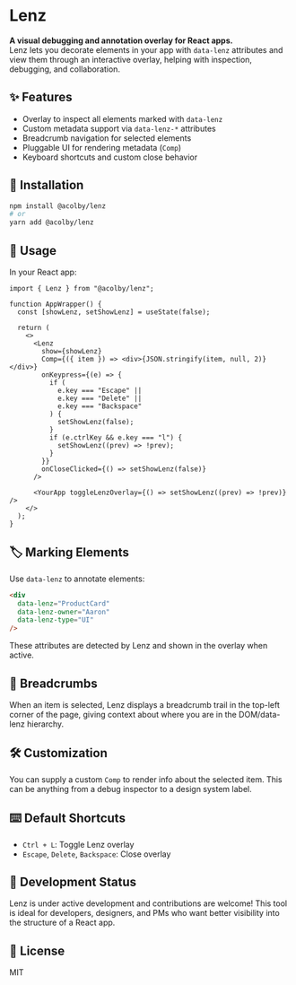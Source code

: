 # Lenz

**A visual debugging and annotation overlay for React apps.**  
Lenz lets you decorate elements in your app with `data-lenz` attributes and view them through an interactive overlay, helping with inspection, debugging, and collaboration.

## ✨ Features

- Overlay to inspect all elements marked with `data-lenz`
- Custom metadata support via `data-lenz-*` attributes
- Breadcrumb navigation for selected elements
- Pluggable UI for rendering metadata (`Comp`)
- Keyboard shortcuts and custom close behavior

## 🚀 Installation

```bash
npm install @acolby/lenz
# or
yarn add @acolby/lenz
```

## 🧠 Usage

In your React app:

```tsx
import { Lenz } from "@acolby/lenz";

function AppWrapper() {
  const [showLenz, setShowLenz] = useState(false);

  return (
    <>
      <Lenz
        show={showLenz}
        Comp={({ item }) => <div>{JSON.stringify(item, null, 2)}</div>}
        onKeypress={(e) => {
          if (
            e.key === "Escape" ||
            e.key === "Delete" ||
            e.key === "Backspace"
          ) {
            setShowLenz(false);
          }
          if (e.ctrlKey && e.key === "l") {
            setShowLenz((prev) => !prev);
          }
        }}
        onCloseClicked={() => setShowLenz(false)}
      />

      <YourApp toggleLenzOverlay={() => setShowLenz((prev) => !prev)} />
    </>
  );
}
```

## 🏷️ Marking Elements

Use `data-lenz` to annotate elements:

```html
<div
  data-lenz="ProductCard"
  data-lenz-owner="Aaron"
  data-lenz-type="UI"
/>
```

These attributes are detected by Lenz and shown in the overlay when active.

## 🧭 Breadcrumbs

When an item is selected, Lenz displays a breadcrumb trail in the top-left corner of the page, giving context about where you are in the DOM/data-lenz hierarchy.

## 🛠 Customization

You can supply a custom `Comp` to render info about the selected item. This can be anything from a debug inspector to a design system label.

## ⌨️ Default Shortcuts

- `Ctrl + L`: Toggle Lenz overlay
- `Escape`, `Delete`, `Backspace`: Close overlay

## 🧪 Development Status

Lenz is under active development and contributions are welcome! This tool is ideal for developers, designers, and PMs who want better visibility into the structure of a React app.

## 📄 License

MIT
